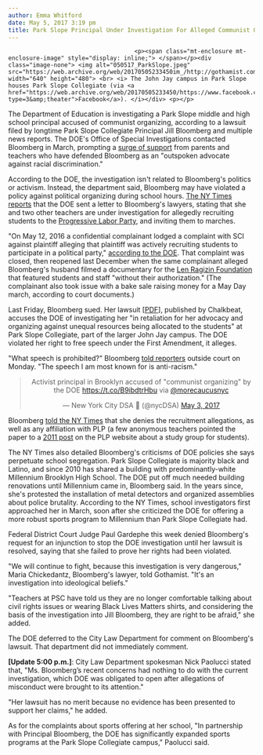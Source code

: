 ```yaml
---
author: Emma Whitford
date: May 5, 2017 3:19 pm
title: Park Slope Principal Under Investigation For Alleged Communist Organizing
---
```


	
										<p><span class="mt-enclosure mt-enclosure-image" style="display: inline;"> </span></p><div class="image-none"> <img alt="050517_ParkSlope.jpeg" src="https://web.archive.org/web/20170505233450im_/http://gothamist.com/attachments/nyc_ewhitford/050517_ParkSlope.jpeg" width="640" height="480"> <br> <i> The John Jay campus in Park Slope houses Park Slope Collegiate (via <a href="https://web.archive.org/web/20170505233450/https://www.facebook.com/368806356591529/photos/a.368962359909262.1073741827.368806356591529/368971209908377/?type=3&amp;theater">Facebook</a>). </i></div> <p></p>

<p>The Department of Education is investigating a Park Slope middle and high school principal accused of communist organizing, according to a lawsuit filed by longtime Park Slope Collegiate Principal Jill Bloomberg and multiple news reports. The DOE&apos;s Office of Special Investigations contacted Bloomberg in March, prompting a <a href="https://web.archive.org/web/20170505233450/https://morecaucusnyc.org/2017/03/29/we-support-principal-jill-bloomberg/">surge of support</a> from parents and teachers who have defended Bloomberg as an &quot;outspoken advocate against racial discrimination.&quot; </p>

<p>According to the DOE, the investigation isn&apos;t related to Bloomberg&apos;s politics or activism. Instead, the department said, Bloomberg may have violated a policy against political organizing during school hours. <a href="https://web.archive.org/web/20170505233450/https://www.nytimes.com/2017/05/04/nyregion/a-principal-is-accused-of-being-a-communist-rattling-a-brooklyn-school.html?rref=collection%2Fsectioncollection%2Fnyregion">The NY Times reports</a> that the DOE sent a letter to Bloomberg&apos;s lawyers, stating that she and two other teachers are under investigation for allegedly recruiting students to the <a href="https://web.archive.org/web/20170505233450/http://www.plp.org/">Progressive Labor Party</a>, and inviting them to marches. </p>

<p>&quot;On May 12, 2016 a confidential complainant lodged a complaint with SCI against plaintiff alleging that plaintiff was actively recruiting students to participate in a political party,&quot; <a href="https://web.archive.org/web/20170505233450/https://drive.google.com/file/d/0B8NNS1PD2gOGT0lTUThFRU1uQ1U/view">according to the DOE</a>. That complaint was closed, then reopened last December when the same complainant alleged Bloomberg&apos;s husband filmed a documentary for the <a href="https://web.archive.org/web/20170505233450/http://www.lenragozinfoundation.org/">Len Ragizin Foundation</a> that featured students and staff &quot;without their authorization.&quot; (The complainant also took issue with a bake sale raising money for a May Day march, according to court documents.) </p>

<p>Last Friday, Bloomberg sued. Her lawsuit [<a href="https://web.archive.org/web/20170505233450/https://drive.google.com/file/d/0B8NNS1PD2gOGZ2ZjY2tCaFl0LTA/view">PDF</a>], published by Chalkbeat, accuses the DOE of investigating her &quot;in retaliation for her advocacy and organizing against unequal resources being allocated to the students&quot; at Park Slope Collegiate, part of the larger John Jay campus. The DOE violated her right to free speech under the First Amendment, it alleges. </p>

<p>&quot;What speech is prohibited?&quot; Bloomberg <a href="https://web.archive.org/web/20170505233450/http://www.chalkbeat.org/posts/ny/2017/05/02/is-park-slope-principal-jill-bloomberg-under-investigation-for-communist-activities-heres-what-we-know-about-the-odd-allegations/">told reporters</a> outside court on Monday. &quot;The speech I am most known for is anti-racism.&quot; </p>

<center><blockquote class="twitter-tweet" data-lang="en"><p lang="en" dir="ltr">Activist principal in Brooklyn accused of &quot;communist organizing&quot; by the DOE <a href="https://web.archive.org/web/20170505233450/https://t.co/B9ibdtrHbu">https://t.co/B9ibdtrHbu</a> via <a href="https://web.archive.org/web/20170505233450/https://twitter.com/MOREcaucusNYC">@morecaucusnyc</a></p>&#x2014; New York City DSA &#x1F339; (@nycDSA) <a href="https://web.archive.org/web/20170505233450/https://twitter.com/nycDSA/status/859770117974052866">May 3, 2017</a></blockquote>
<script async src="//web.archive.org/web/20170505233450js_/http://platform.twitter.com/widgets.js" charset="utf-8"></script></center>

<p>Bloomberg <a href="https://web.archive.org/web/20170505233450/https://www.nytimes.com/2017/05/04/nyregion/a-principal-is-accused-of-being-a-communist-rattling-a-brooklyn-school.html?rref=collection%2Fsectioncollection%2Fnyregion">told the NY Times</a> that she denies the recruitment allegations, as well as any affiliation with PLP (a few anonymous teachers pointed the paper to a <a href="https://web.archive.org/web/20170505233450/http://www.plp.org/challenge/2011/1/5/students-parents-teachers-unite-slam-racist-school-bosses.html">2011 post</a> on the PLP website about a study group for students). </p>

<p>The NY Times also detailed Bloomberg&apos;s criticisms of DOE policies she says perpetuate school segregation. Park Slope Collegiate is majority black and Latino, and since 2010 has shared a building with predominantly-white Millennium Brooklyn High School. The DOE put off much needed building renovations until Millennium came in, Bloomberg said. In the years since, she&apos;s protested the installation of metal detectors and organized assemblies about police brutality. According to the NY Times, school investigators first approached her in March, soon after she criticized the DOE for offering a more robust sports program to Millennium than Park Slope Collegiate had. </p>

<p>Federal District Court Judge Paul Gardephe this week denied Bloomberg&apos;s request for an injunction to stop the DOE investigation until her lawsuit is resolved, saying that she failed to prove her rights had been violated. </p>

<p>&quot;We will continue to fight, because this investigation is very dangerous,&quot; Maria Chickedantz, Bloomberg&apos;s lawyer, told Gothamist. &quot;It&apos;s an investigation into ideological beliefs.&quot; </p>

<p>&quot;Teachers at PSC have told us they are no longer comfortable talking about civil rights issues or wearing Black Lives Matters shirts, and considering the basis of the investigation into Jill Bloomberg, they are right to be afraid,&quot; she added. </p>

<p>The DOE deferred to the City Law Department for comment on Bloomberg&apos;s lawsuit. That department did not immediately comment. </p>

<p><strong>[Update 5:00 p.m.]</strong>: City Law Department spokesman Nick Paolucci stated that, &quot;Ms. Bloomberg&#x2019;s recent concerns had nothing to do with the current investigation, which DOE was obligated to open after allegations of misconduct were brought to its attention.&quot; </p>

<p>&quot;Her lawsuit has no merit because no evidence has been presented to support her claims,&quot; he added. </p>

<p>As for the complaints about sports offering at her school, &quot;In partnership with Principal Bloomberg, the DOE has significantly expanded sports programs at the Park Slope Collegiate campus,&quot; Paolucci said. </p>					
										
									
				